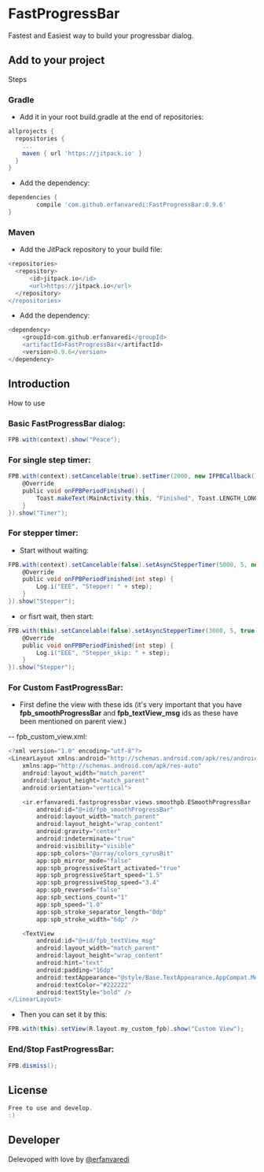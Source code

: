 # FastProgressBar
Fastest and Easiest way to build your progressbar dialog.

## Add to your project
Steps
### Gradle
- Add it in your root build.gradle at the end of repositories:

```groovy
allprojects {
  repositories {
    ...
    maven { url 'https://jitpack.io' }
  }
}
```

- Add the dependency:

```groovy
dependencies {
        compile 'com.github.erfanvaredi:FastProgressBar:0.9.6'
}
```

### Maven
- Add the JitPack repository to your build file:

```groovy
<repositories>
  <repository>
      <id>jitpack.io</id>
      <url>https://jitpack.io</url>
  </repository>
</repositories>
```

- Add the dependency:

```groovy
<dependency>
    <groupId>com.github.erfanvaredi</groupId>
    <artifactId>FastProgressBar</artifactId>
    <version>0.9.6</version>
</dependency>
```

## Introduction
How to use
### Basic FastProgressBar dialog:

```groovy
FPB.with(context).show("Peace");
```

### For single step timer:

```groovy
FPB.with(context).setCancelable(true).setTimer(2000, new IFPBCallback() {
    @Override
    public void onFPBPeriodFinished() {
        Toast.makeText(MainActivity.this, "Finished", Toast.LENGTH_LONG).show();
    }
}).show("Timer");
```

### For stepper timer:

- Start without waiting:
```groovy
FPB.with(context).setCancelable(false).setAsyncStepperTimer(5000, 5, new IAsyncFPBCallback() {
    @Override
    public void onFPBPeriodFinished(int step) {
        Log.i("EEE", "Stepper: " + step);
    }
}).show("Stepper");
```
- or fisrt wait, then start:
```groovy
FPB.with(this).setCancelable(false).setAsyncStepperTimer(3000, 5, true, new IAsyncFPBCallback() {
    @Override
    public void onFPBPeriodFinished(int step) {
        Log.i("EEE", "Stepper_skip: " + step);
    }
}).show("Stepper");
```

### For Custom FastProgressBar:

- First define the view with these ids (it's very important that you have <b>fpb_smoothProgressBar</b> and <b>fpb_textView_msg</b> ids as these have been mentioned on parent view.)

-- fpb_custom_view.xml:

```groovy
<?xml version="1.0" encoding="utf-8"?>
<LinearLayout xmlns:android="http://schemas.android.com/apk/res/android"
    xmlns:app="http://schemas.android.com/apk/res-auto"
    android:layout_width="match_parent"
    android:layout_height="match_parent"
    android:orientation="vertical">

    <ir.erfanvaredi.fastprogressbar.views.smoothpb.ESmoothProgressBar
        android:id="@+id/fpb_smoothProgressBar"
        android:layout_width="match_parent"
        android:layout_height="wrap_content"
        android:gravity="center"
        android:indeterminate="true"
        android:visibility="visible"
        app:spb_colors="@array/colors_cyrusBit"
        app:spb_mirror_mode="false"
        app:spb_progressiveStart_activated="true"
        app:spb_progressiveStart_speed="1.5"
        app:spb_progressiveStop_speed="3.4"
        app:spb_reversed="false"
        app:spb_sections_count="1"
        app:spb_speed="1.0"
        app:spb_stroke_separator_length="0dp"
        app:spb_stroke_width="6dp" />

    <TextView
        android:id="@+id/fpb_textView_msg"
        android:layout_width="match_parent"
        android:layout_height="wrap_content"
        android:hint="text"
        android:padding="16dp"
        android:textAppearance="@style/Base.TextAppearance.AppCompat.Medium"
        android:textColor="#222222"
        android:textStyle="bold" />
</LinearLayout>
```

- Then you can set it by this:
```groovy
FPB.with(this).setView(R.layout.my_custom_fpb).show("Custom View");
```

### End/Stop FastProgressBar:

```groovy
FPB.dismiss();
```


## License
```groovy
Free to use and develop.
:)
```

## Developer

Delevoped with love by [@erfanvaredi][1]

[1]: https://github.com/erfanvaredi/
